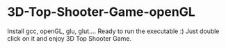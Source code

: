 # 3D-Top-Shooter-Game-openGL
Install gcc, openGL, glu, glut.... Ready to run the executable :) Just double click on it and enjoy 3D Top Shooter Game.
